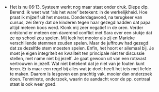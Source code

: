 - Het is nu 06:13. Systeem werkt nog maar staat onder druk. Diepe dip. Berend: ik weet wat “als het ware” betekent: in de werkelijkheid. Hoe praat ik mijzelf uit het moeras. Donderdagavond, na terugkeer van cursus, zei Gerry dat de kinderen tegen haar gezegd hadden dat papa altijd meteen boos werd. Klonk mij zeer negatief in de oren. Verder ontstond er meteen een daverend conflict met Sara over een stukje dat ze op school zou spelen. Mij leek het mooier als zij en Marieke verschillende stemmen zouden spelen. Maar de juffrouw had gezegd dat ze dezelfde stem moesten spelen. Enfin, het hoort er allemaal bij. Je moet je eigen integriteit en kwaliteit ten principale niet ter discussie stellen, met name niet bij jezelf. Je gaat gewoon uit van een rotsvast vertrouwen in jezelf. Wat niet betekent dat je niet van je fouten kunt leren. Er is maar een regel bij alles wat je doet: heeft het iets met liefde te maken. Daarom is lesgeven een prachtig vak, mooier dan onderzoek doen. Tenminste,  onderzoek, waarin de aandacht voor de pp. centraal staat is ook weer goed.